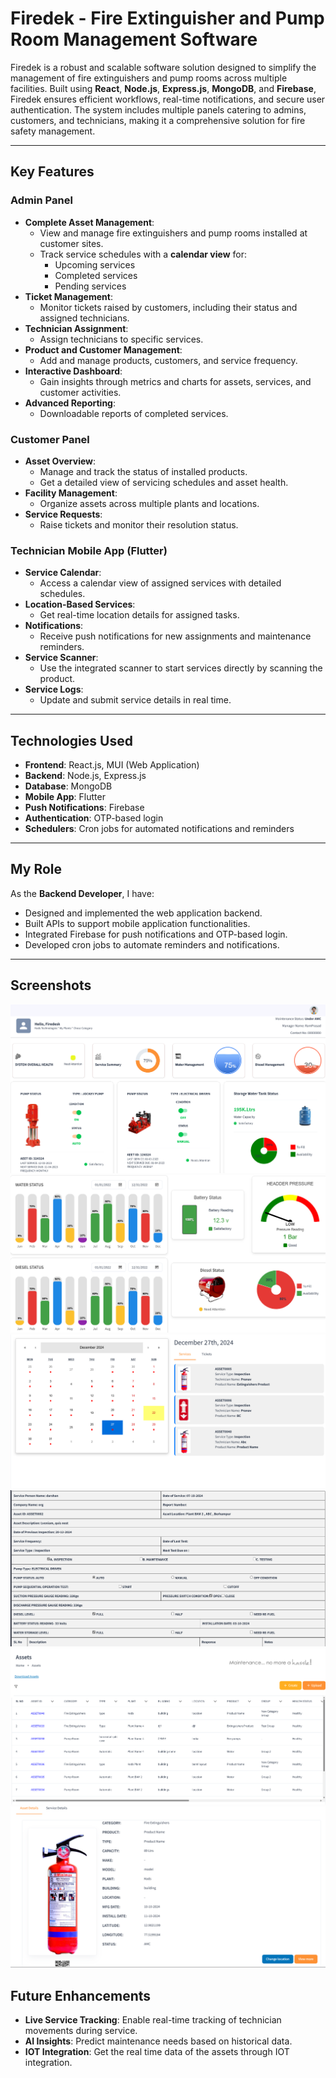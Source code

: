 # Firedek - Fire Extinguisher and Pump Room Management Software

Firedek is a robust and scalable software solution designed to simplify the management of fire extinguishers and pump rooms across multiple facilities. Built using **React**, **Node.js**, **Express.js**, **MongoDB**, and **Firebase**, Firedek ensures efficient workflows, real-time notifications, and secure user authentication. The system includes multiple panels catering to admins, customers, and technicians, making it a comprehensive solution for fire safety management.

---

## Key Features

### Admin Panel
- **Complete Asset Management**:
  - View and manage fire extinguishers and pump rooms installed at customer sites.
  - Track service schedules with a **calendar view** for:
    - Upcoming services
    - Completed services
    - Pending services
- **Ticket Management**:
  - Monitor tickets raised by customers, including their status and assigned technicians.
- **Technician Assignment**:
  - Assign technicians to specific services.
- **Product and Customer Management**:
  - Add and manage products, customers, and service frequency.
- **Interactive Dashboard**:
  - Gain insights through metrics and charts for assets, services, and customer activities.
- **Advanced Reporting**: 
  -  Downloadable reports of completed services.

### Customer Panel
- **Asset Overview**:
  - Manage and track the status of installed products.
  - Get a detailed view of servicing schedules and asset health.
- **Facility Management**:
  - Organize assets across multiple plants and locations.
- **Service Requests**:
  - Raise tickets and monitor their resolution status.

### Technician Mobile App (Flutter)
- **Service Calendar**:
  - Access a calendar view of assigned services with detailed schedules.
- **Location-Based Services**:
  - Get real-time location details for assigned tasks.
- **Notifications**:
  - Receive push notifications for new assignments and maintenance reminders.
- **Service Scanner**:
  - Use the integrated scanner to start services directly by scanning the product.
- **Service Logs**:
  - Update and submit service details in real time.

---

## Technologies Used
- **Frontend**: React.js, MUI (Web Application)
- **Backend**: Node.js, Express.js
- **Database**: MongoDB
- **Mobile App**: Flutter
- **Push Notifications**: Firebase
- **Authentication**: OTP-based login
- **Schedulers**: Cron jobs for automated notifications and reminders

---

## My Role
As the **Backend Developer**, I have:
- Designed and implemented the web application backend.
- Built APIs to support mobile application functionalities.
- Integrated Firebase for push notifications and OTP-based login.
- Developed cron jobs to automate reminders and notifications.

---
## Screenshots
![Alt text](images/dashboard.png)
![Alt text](images/dashboard2.png)
![Alt text](images/calendar.png)
![Alt text](images/report.png)
![Alt text](images/assets.png)
![Alt text](images/asset-detail.png)

## Future Enhancements
- **Live Service Tracking**: Enable real-time tracking of technician movements during service.
- **AI Insights**: Predict maintenance needs based on historical data.
- **IOT Integration**: Get the real time data of the assets through IOT integration.
